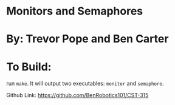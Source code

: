 # Monitors and Semaphores
# By: Trevor Pope and Ben Carter

# To Build:
run `make`. It will output two executables: `monitor` and `semaphore`.

Github Link: https://github.com/BenRobotics101/CST-315
